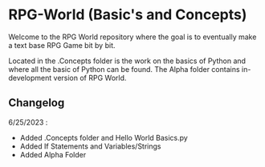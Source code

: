 # RPG-World (Basic's and Concepts)

Welcome to the RPG World repository where the goal is to eventually make a text base RPG Game bit by bit.

Located in the .Concepts folder is the work on the basics of Python and where all the basic of Python can be found. The Alpha folder contains in-development version of RPG World.



## Changelog

6/25/2023 : 
- Added .Concepts folder and Hello World Basics.py
- Added If Statements and Variables/Strings
- Added Alpha Folder
